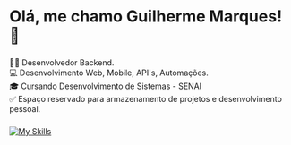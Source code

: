 <h1 align="left"> Olá, me chamo Guilherme Marques! 👋</h1>

###

<p align="left">
  👨‍💻 Desenvolvedor Backend.<br>
  💻 Desenvolvimento Web, Mobile, API's, Automações.<br>
  🎓 Cursando Desenvolvimento de Sistemas - SENAI<br>
  ✅ Espaço reservado para armazenamento de projetos e desenvolvimento pessoal.
</p>

###
[![My Skills](https://skillicons.dev/icons?i=java,kotlin,spring,androidstudio,redis,firebase,supabase,docker,html,css,git,github)](https://skillicons.dev)


###


<br clear="both">
